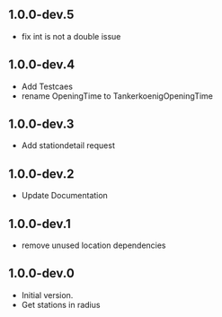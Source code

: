 ## 1.0.0-dev.5
- fix int is not a double issue
## 1.0.0-dev.4
- Add Testcaes
- rename OpeningTime to TankerkoenigOpeningTime 
## 1.0.0-dev.3
- Add stationdetail request
## 1.0.0-dev.2
- Update Documentation
## 1.0.0-dev.1
- remove unused location dependencies
## 1.0.0-dev.0
- Initial version.
- Get stations in radius